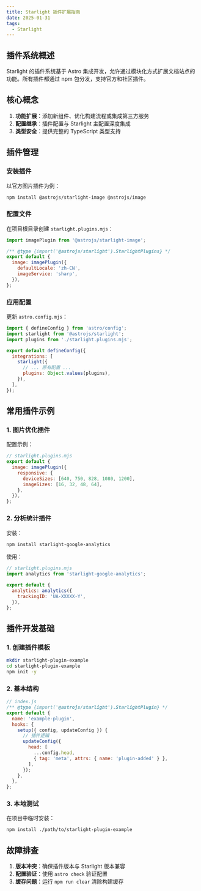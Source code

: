 ```yaml
---
title: Starlight 插件扩展指南
date: 2025-01-31
tags:
  - Starlight
---
```


## 插件系统概述

Starlight 的插件系统基于 Astro 集成开发，允许通过模块化方式扩展文档站点的功能。所有插件都通过 npm 包分发，支持官方和社区插件。

## 核心概念

1. **功能扩展**：添加新组件、优化构建流程或集成第三方服务
2. **配置继承**：插件配置与 Starlight 主配置深度集成
3. **类型安全**：提供完整的 TypeScript 类型支持

## 插件管理

### 安装插件

以官方图片插件为例：

```bash
npm install @astrojs/starlight-image @astrojs/image
```

### 配置文件

在项目根目录创建 `starlight.plugins.mjs`：

```javascript
import imagePlugin from '@astrojs/starlight-image';

/** @type {import('@astrojs/starlight').StarlightPlugins} */
export default {
  image: imagePlugin({
    defaultLocale: 'zh-CN',
    imageService: 'sharp',
  }),
};
```

### 应用配置

更新 `astro.config.mjs`：

```javascript
import { defineConfig } from 'astro/config';
import starlight from '@astrojs/starlight';
import plugins from './starlight.plugins.mjs';

export default defineConfig({
  integrations: [
    starlight({
      // ... 原有配置 ...
      plugins: Object.values(plugins),
    }),
  ],
});
```

## 常用插件示例

### 1. 图片优化插件

配置示例：

```javascript
// starlight.plugins.mjs
export default {
  image: imagePlugin({
    responsive: {
      deviceSizes: [640, 750, 828, 1080, 1200],
      imageSizes: [16, 32, 48, 64],
    },
  }),
};
```

### 2. 分析统计插件

安装：

```bash
npm install starlight-google-analytics
```

使用：

```javascript
// starlight.plugins.mjs
import analytics from 'starlight-google-analytics';

export default {
  analytics: analytics({
    trackingID: 'UA-XXXXX-Y',
  }),
};
```

## 插件开发基础

### 1. 创建插件模板

```bash
mkdir starlight-plugin-example
cd starlight-plugin-example
npm init -y
```

### 2. 基本结构

```javascript
// index.js
/** @type {import('@astrojs/starlight').StarlightPlugin} */
export default {
  name: 'example-plugin',
  hooks: {
    setup({ config, updateConfig }) {
      // 插件逻辑
      updateConfig({
        head: [
          ...config.head,
          { tag: 'meta', attrs: { name: 'plugin-added' } },
        ],
      });
    },
  },
};
```

### 3. 本地测试

在项目中临时安装：

```bash
npm install ./path/to/starlight-plugin-example
```

## 故障排查

1. **版本冲突**：确保插件版本与 Starlight 版本兼容
2. **配置验证**：使用 `astro check` 验证配置
3. **缓存问题**：运行 `npm run clear` 清除构建缓存
